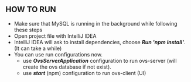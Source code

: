 ## HOW TO RUN

- Make sure that MySQL is running in the background while following these steps
- Open project file with IntelliJ IDEA
- IntelliJ IDEA will ask to install dependencies, choose ***Run 'npm install'***. (It can take a while)
- You can use run configurations now.
    - use ***OvsServerApplication*** configuration to run ovs-server (will create the ovs database if not exist).
    - use ***start*** (npm) configuration to run ovs-client (UI)